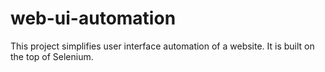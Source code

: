 # web-ui-automation

This project simplifies user interface automation of a website. It is built on the top of Selenium.
